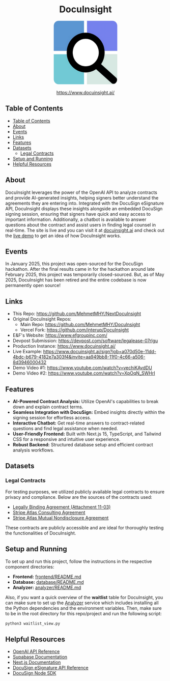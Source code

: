 <h1 align="center">DocuInsight</h1>

<p align="center">
    <img width="200" src="./assets/images/logo.png" alt="DocuInsight Logo">
</p>

<p align="center">
  <a href="https://www.docuinsight.ai/" target="_blank" rel="noopener noreferrer">
    https://www.docuinsight.ai/
  </a>
</p>

## Table of Contents

- [Table of Contents](#table-of-contents)
- [About](#about)
- [Events](#events)
- [Links](#links)
- [Features](#features)
- [Datasets](#datasets)
  - [Legal Contracts](#legal-contracts)
- [Setup and Running](#setup-and-running)
- [Helpful Resources](#helpful-resources)

## About

DocuInsight leverages the power of the OpenAI API to analyze contracts and provide AI-generated insights, helping signers better understand the agreements they are entering into. Integrated with the DocuSign eSignature API, DocuInsight displays these insights alongside an embedded DocuSign signing session, ensuring that signers have quick and easy access to important information. Additionally, a chatbot is available to answer questions about the contract and assist users in finding legal counsel in real-time. The site is live and you can visit it at [docuinsight.ai](https://docuinsight.ai) and check out the [live demo](https://www.docuinsight.ai/sign?job=a070d50e-11dd-4bdc-b679-4182e7a303f4&invite=aa949bb8-11f0-4c66-a506-8d3946000432) to get an idea of how DocuInsight works.

## Events

In January 2025, this project was open-sourced for the DocuSign hackathon. After the final results came in for the hackathon around late February 2025, this project was temporarily closed-sourced. But, as of May 2025, DocuInsight has been retired and the entire codebase is now permanently open source!

## Links

- This Repo: https://github.com/MehmetMHY/NextDocuInsight
- Original DocuInsight Repos:
  - Main Repo: https://github.com/MehmetMHY/DocuInsight
  - Vercel Fork: https://github.com/interup/DocuInsight
- E&F's Website: https://www.efgroupinc.com/
- Devpost Submission: https://devpost.com/software/legalease-07rlgu
- Production Instance: https://www.docuinsight.ai/
- Live Example: https://www.docuinsight.ai/sign?job=a070d50e-11dd-4bdc-b679-4182e7a303f4&invite=aa949bb8-11f0-4c66-a506-8d3946000432
- Demo Video #1: https://www.youtube.com/watch?v=vechiKAvdDU
- Demo Video #2: https://www.youtube.com/watch?v=XpOqN_SWHrI

## Features

- **AI-Powered Contract Analysis:** Utilize OpenAI's capabilities to break down and explain contract terms.
- **Seamless Integration with DocuSign:** Embed insights directly within the signing session for effortless access.
- **Interactive Chatbot:** Get real-time answers to contract-related questions and find legal assistance when needed.
- **User-Friendly Frontend:** Built with Next.js 15, TypeScript, and Tailwind CSS for a responsive and intuitive user experience.
- **Robust Backend:** Structured database setup and efficient contract analysis workflows.

## Datasets

### Legal Contracts

For testing purposes, we utilized publicly available legal contracts to ensure privacy and compliance. Below are the sources of the contracts used:

- [Legally Binding Agreement (Attachment 11-03)](<https://dlg.ky.gov/DLG%20Documents/Legally%20Binding%20Agreement%20(Attachment%2011-03).pdf>)
- [Stripe Atlas Consulting Agreement](<https://assets.super.so/175a15eb-e555-4078-9949-a94a9e3cad74/files/30278d46-046a-4870-a594-a5e5fc849538/Stripe_Atlas_Consulting_Agreement_Entity_Consultant_(CA)_-_FORM.docx>)
- [Stripe Atlas Mutual Nondisclosure Agreement](https://assets.super.so/175a15eb-e555-4078-9949-a94a9e3cad74/files/c1c9e3ac-26e0-46df-b0e3-bb5575ac7dc9/Stripe_Atlas_Mutual_Nondisclosure_Agreement_-_FORM.docx)

These contracts are publicly accessible and are ideal for thoroughly testing the functionalities of DocuInsight.

## Setup and Running

To set up and run this project, follow the instructions in the respective component directories:

- **Frontend:** [frontend/README.md](/frontend/README.md)
- **Database:** [database/README.md](/database/README.md)
- **Analyzer:** [analyzer/README.md](/analyzer/README.md)

Also, if you want a quick overview of the **waitlist** table for DocuInsight, you can make sure to set up the [Analyzer](analyzer/README.md) service which includes installing all the Python dependencies and the environment variables. Then, make sure to be in the root directory for this repo/project and run the following script:

```bash
python3 waitlist_view.py
```

## Helpful Resources

- [OpenAI API Reference](https://platform.openai.com/docs/api-reference/introduction)
- [Supabase Documentation](https://supabase.com/docs)
- [Next.js Documentation](https://nextjs.org/docs)
- [DocuSign eSignature API Reference](https://developers.docusign.com/docs/esign-rest-api/reference/)
- [DocuSign Node SDK](https://developers.docusign.com/docs/esign-rest-api/sdks/node/)
